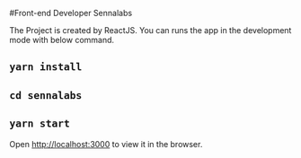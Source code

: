 #Front-end Developer Sennalabs

The Project is created by ReactJS. You can runs the app in the development mode with below command.

## `yarn install`

## `cd sennalabs`

## `yarn start`

Open [http://localhost:3000](http://localhost:3000) to view it in the browser.